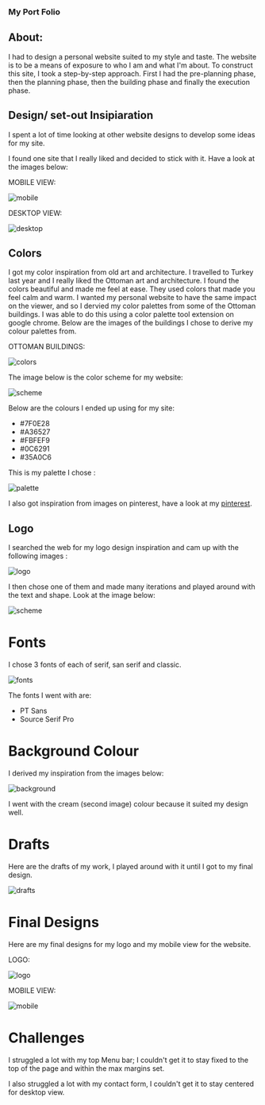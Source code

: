 ### **My Port Folio**

## **About:**
I had to design a personal website suited to my style and taste. The website is to be a means of exposure to who I am and what I'm about. To construct this site, I took a step-by-step approach. First I had the pre-planning phase, then the planning phase, then the building phase and finally the execution phase.

## **Design/ set-out Insipiaration**
    
I spent a lot of time looking at other website designs to develop some ideas for my site.  

I found one site that I really liked and decided to stick with it. Have a look at the images below:

MOBILE VIEW:

![mobile](assets/readme/mobile-site-inspiration.png)

DESKTOP VIEW:

![desktop](assets/readme/desktop-view-inspiration.png)

## **Colors**

I got my color inspiration from old art and architecture. I travelled to Turkey last year and I really liked the Ottoman art and architecture. I found the colors beautiful and made me feel at ease. They used colors that made you feel calm and warm. I wanted my personal website to have the same impact on the viewer, and so I dervied my color palettes from some of the Ottoman buildings. I was able to do this using a color palette tool extension on google chrome. Below are the images of the buildings I chose to derive my colour palettes from. 

OTTOMAN BUILDINGS:

![colors](assets/readme/colors.png)

The image below is the color scheme for my website:

![scheme](assets/readme/color-scheme.png)
    
Below are the colours I ended up using for my site:
- #7F0E28
- #A36527
- #FBFEF9
- #0C6291
- #35A0C6

This is my palette I chose :

![palette](assets/readme/palette.png)

I also got inspiration from images on pinterest, have a look at my [pinterest](https://pin.it/jp4koyn5imecqw).

## **Logo**

I searched the web for my logo design inspiration and cam up with the following images :

![logo](assets/readme/logo-inspiration.png) 

I then chose one of them and made many iterations and played around with the text and shape. Look at the image below:

![scheme](assets/readme/logo-drafts.png)

# **Fonts**

I chose 3 fonts of each of serif, san serif and classic. 

![fonts](assets/readme/fonts.png)

The fonts I went with are:

- PT Sans
- Source Serif Pro


# **Background Colour**

I derived my inspiration from the images below:

![background](assets/readme/background.png)

I went with the cream (second image) colour because it suited my design well. 

# **Drafts**

Here are the drafts of my work, I played around with it until I got to my final design. 

![drafts](assets/readme/drafts-mobile.png)

# **Final Designs**

Here are my final designs for my logo and my mobile view for the website. 

LOGO: 

![logo](assets/readme/final-logo.png)

MOBILE VIEW:

![mobile](assets/readme/final-view-mobile.png)

# **Challenges**

I struggled a lot with my top Menu bar; I couldn't get it to stay fixed to the top of the page and within the max margins set. 

I also struggled a lot with my contact form, I couldn't get it to stay centered for desktop view. 

